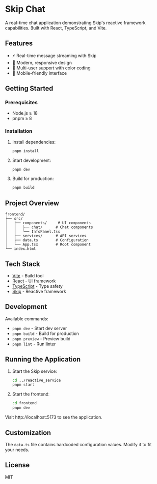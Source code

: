 # Skip Chat

A real-time chat application demonstrating Skip's reactive framework capabilities. Built with React, TypeScript, and Vite.

## Features

- ⚡ Real-time message streaming with Skip
- 🎨 Modern, responsive design
- 👥 Multi-user support with color coding
- 📱 Mobile-friendly interface

## Getting Started

### Prerequisites

- Node.js ≥ 18
- pnpm ≥ 8

### Installation

1. Install dependencies:

   ```bash
   pnpm install
   ```

2. Start development:

   ```bash
   pnpm dev
   ```

3. Build for production:
   ```bash
   pnpm build
   ```

## Project Overview

```
frontend/
├── src/
│   ├── components/     # UI components
│   │   ├── chat/      # Chat components
│   │   └── InfoPanel.tsx
│   ├── services/      # API services
│   ├── data.ts        # Configuration
│   └── App.tsx        # Root component
└── index.html
```

## Tech Stack

- [Vite](https://vitejs.dev/) - Build tool
- [React](https://reactjs.org/) - UI framework
- [TypeScript](https://www.typescriptlang.org/) - Type safety
- [Skip](https://skiplabs.io) - Reactive framework

## Development

Available commands:

- `pnpm dev` - Start dev server
- `pnpm build` - Build for production
- `pnpm preview` - Preview build
- `pnpm lint` - Run linter

## Running the Application

1. Start the Skip service:

   ```bash
   cd ../reactive_service
   pnpm start
   ```

2. Start the frontend:
   ```bash
   cd frontend
   pnpm dev
   ```

Visit http://localhost:5173 to see the application.

## Customization

The `data.ts` file contains hardcoded configuration values. Modify it to fit your needs.

## License

MIT

